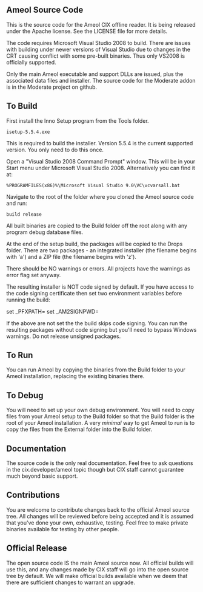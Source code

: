 Ameol Source Code
-----------------

This is the source code for the Ameol CIX offline reader. It is being
released under the Apache license. See the LICENSE file for more details.

The code requires Microsoft Visual Studio 2008  to build. There are issues
with building under newer versions of Visual Studio due to changes in the
CRT causing conflict with some pre-built binaries. Thus only VS2008 is
officially supported.

Only the main Ameol executable and support DLLs are issued, plus the
associated data files and installer. The source code for the Moderate
addon is in the Moderate project on github.


To Build
--------
First install the Inno Setup program from the Tools folder.

    isetup-5.5.4.exe

This is required to build the installer. Version 5.5.4 is the current
supported version. You only need to do this once.

Open a "Visual Studio 2008 Command Prompt" window. This will be in your
Start menu under Microsoft Visual Studio 2008. Alternatively you can find
it at:

    %PROGRAMFILES(x86)%\Microsoft Visual Studio 9.0\VC\vcvarsall.bat

Navigate to the root of the folder where you cloned the Ameol source code
and run:

    build release

All built binaries are copied to the Build folder off the root along with
any program debug database files.

At the end of the setup build, the packages will be copied to the Drops
folder. There are two packages - an integrated installer (the filename
begins with 'a') and a ZIP file (the filename begins with 'z').

There should be NO warnings or errors. All projects have the warnings as
error flag set anyway.

The resulting installer is NOT code signed by default. If you have access
to the code signing certificate then set two environment variables before
running the build:

set _PFXPATH=<path to the code signing PFX file>
set _AM2SIGNPWD=<the PFX password>

If the above are not set the the build skips code signing. You can run the
resulting packages without code signing but you'll need to bypass Windows
warnings. Do not release unsigned packages.

To Run
------
You can run Ameol by copying the binaries from the Build folder to your
Ameol installation, replacing the existing binaries there.

To Debug
--------
You will need to set up your own debug environment. You will need to copy
files from your Ameol setup to the Build folder so that the Build folder
is the root of your Ameol installation. A very *minimal* way to get Ameol
to run is to copy the files from the External folder into the Build folder.

Documentation
-------------
The source code is the only real documentation. Feel free to ask questions
in the cix.developer/ameol topic though but CIX staff cannot guarantee much beyond
basic support.

Contributions
-------------
You are welcome to contribute changes back to the official Ameol source
tree. All changes will be reviewed before being accepted and it is assumed
that you've done your own, exhaustive, testing. Feel free to make private
binaries available for testing by other people.

Official Release
----------------
The open source code IS the main Ameol source now. All official builds
will use this, and any changes made by CIX staff will go into the open
source tree by default. We will make official builds available when we deem
that there are sufficient changes to warrant an upgrade.
